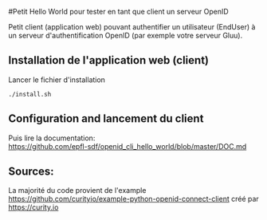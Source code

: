 #Petit Hello World pour tester en tant que client un serveur OpenID

Petit client (application web) pouvant authentifier un utilisateur (EndUser) à un serveur d'authentification OpenID (par exemple votre serveur Gluu). 

## Installation de l'application web (client)
Lancer le fichier d'installation
```
./install.sh
```

## Configuration and lancement du client
Puis lire la documentation:<br>
https://github.com/epfl-sdf/openid_cli_hello_world/blob/master/DOC.md

## Sources:
La majorité du code provient de l'example https://github.com/curityio/example-python-openid-connect-client créé par https://curity.io
